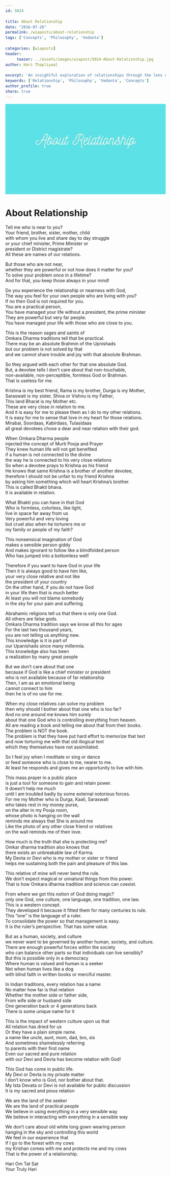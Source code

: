 ```yaml
--- 
id: 5024

title: About Relationship
date: "2016-07-26"
permalink: /wiaposts/about-relationship
tags: ['Concepts', 'Philosophy', 'Vedanta']    

categories: [wiaposts] 
header:
     teaser: ../assets/images/wiapost/5024-About-Relationship.jpg
author: Hari Thapliyaal 

excerpt: 'An insightful exploration of relationships through the lens of philosophy and Vedanta.' 
keywords: ['Relationship', 'Philosophy', 'Vedanta', 'Concepts']
author_profile: true 
share: true 
---
```


![About Relationship](../assets/images/wiapost/5024-About-Relationship.jpg)     
   
# About Relationship
    
Tell me who is near to you?     
Your friend, brother, sister, mother, child     
with whom you live and share day to day struggle     
or your chief minister, Prime Minister or     
president or District magistrate?     
All these are names of our relations.    
    
But those who are not near,     
whether they are powerful or not how does it matter for you?     
To solve your problem once in a lifetime?     
And for that, you keep those always in your mind!    
    
Do you experience the relationship or nearness with God,     
The way you feel for your own people who are living with you?     
If no then God is not required for you.     
You are a practical person,     
You have managed your life without a president, the prime minister     
They are powerful but very far people.     
You have managed your life with those who are close to you.    
    
This is the reason sages and saints of     
Omkara Dharma traditions tell that be practical.     
There may be an absolute Brahmin of the Upnishads     
but our problem is not solved by that     
and we cannot share trouble and joy with that absolute Brahman.    
    
So they argued with each other for that one absolute God.     
But, a devotee tells I don’t care about that non-touchable,     
non-available, non-perceptible, formless God or Brahman.     
That is useless for me.    
    
Krishna is my best friend, Rama is my brother, Durga is my Mother,     
Saraswati is my sister, Shiva or Vishnu is my Father,     
This land Bharat is my Mother etc.     
These are very close in relation to me.     
And it is easy for me to please them as I do to my other relations.     
It is easy for me to sense that love in my heart for those relations.     
Mirabai, Soordaas, Kabirdass, Tulasidaas     
all great devotees chose a dear and near relation with their god.    
    
When Omkara Dharma people     
injected the concept of Murti Pooja and Prayer     
They knew human life will not get benefited     
if a human is not connected to the divine     
the way he is connected to his very close relations     
So when a devotee prays to Krishna as his friend     
He knows that same Krishna is a brother of another devotee,     
therefore I should not be unfair to my friend Krishna     
by asking him something which will heart Krishna’s brother.     
This is called Bhakti bhava.     
It is available in relation.    
    
What Bhakti you can have in that God     
Who is formless, colorless, like light,     
live in space far away from us     
Very powerful and very loving     
but cruel also when he torturers me or     
my family or people of my faith?    
    
This nonsensical imagination of God     
makes a sensible person giddy     
And makes ignorant to follow like a blindfolded person     
Who has jumped into a bottomless well!    
    
Therefore if you want to have God in your life     
Then it is always good to have him like,     
your very close relative and not like     
the president of your country     
On the other hand, if you do not have God     
in your life then that is much better     
At least you will not blame somebody     
in the sky for your pain and suffering.    
    
Abrahamic religions tell us that there is only one God.     
All others are false gods.     
Omkara Dharma tradition says we know all this for ages     
For the last two thousand years,     
you are not telling us anything new.     
This knowledge is it is part of     
our Upanishads since many millennia.     
This knowledge also has been     
a realization by many great people    
    
But we don’t care about that one     
because if God is like a chief minister or president     
who is not available because of far relationship     
Then, I am as an emotional being     
cannot connect to him     
then he is of no use for me.    
    
When my close relatives can solve my problem     
then why should I bother about that one who is too far?     
And no one around me knows him surely     
about that one God who is controlling everything from heaven.     
All are reading a book and telling me about that from their books.     
The problem is NOT the book.     
The problem is that they have put hard effort to memorize that text     
and now torturing me with that old illogical text     
which they themselves have not assimilated.    
    
So I feel joy when I meditate or sing or dance     
or feed someone who is close to me, nearer to me.     
At least he responds and gives me an opportunity to live with him.    
    
This mass prayer in a public place     
is just a tool for someone to gain and retain power.     
It doesn’t help me much     
until I am troubled badly by some external notorious forces.     
For me my Mother who is Durga, Kaali, Saraswati     
who takes rest in my money purse,     
on the alter in my Pooja room,     
whose photo is hanging on the wall     
reminds me always that She is around me     
Like the photo of any other close friend or relatives     
on the wall reminds me of their love.    
    
How much is the truth that she is protecting me?     
Omkar dharma tradition also knows that     
there exists an unbreakable law of Karma.     
My Devta or Devi who is my mother or sister or friend     
helps me sustaining both the pain and pleasure of this law.    
    
This relative of mine will never bend the rule.     
We don’t expect magical or unnatural things from this power.     
That is how Omkara dharma tradition and science can coexist.    
    
From where we got this notion of God doing magic?     
only one God, one culture, one language, one tradition, one law.     
This is a western concept.     
They developed it because it fitted them for many centuries to rule.     
This “one” is the language of a ruler.     
To consolidate the power so that management is easy.     
It is the ruler’s perspective. That has some value.    
    
But as a human, society, and culture     
we never want to be governed by another human, society, and culture.     
There are enough powerful forces within the society     
who can balance other parts so that individuals can live sensibly?     
But this is possible only in a democracy     
Where human is valued and human is a seeker     
Not when human lives like a dog     
with blind faith in written books or merciful master.    
    
In Indian traditions, every relation has a name     
No matter how far is that relation     
Whether the mother side or father side,     
From wife side or husband side     
One generation back or 4 generations back     
There is some unique name for it    
    
This is the impact of western culture upon us that     
All relation has dried for us     
Or they have a plain simple name.     
a name like uncle, aunt, mom, dad, bro, sis     
And sometimes shamelessly referring     
to parents with their first name     
Even our sacred and pure relation     
with our Devi and Devta has become relation with God!    
    
This God has come in public life.     
My Devi or Devta is my private matter     
I don’t know who is God, nor bother about that.     
My Ista Devata or Devi is not available for public discussion     
It is my sacred and pious relation    
    
We are the land of the seeker     
We are the land of practical people     
We believe in using everything in a very sensible way     
We believe in interacting with everything in a sensible way    
    
We don’t care about old white long gown wearing person     
hanging in the sky and controlling this world     
We feel in our experience that     
If I go to the forest with my cows     
my Krishan comes with me and protects me and my cows     
That is the power of a relationship.    
    
Hari Om Tat Sat    
Your Truly Hari    
